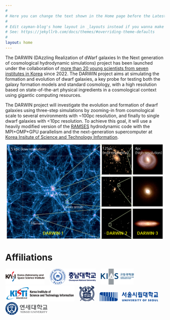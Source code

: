 ```yaml
---
#
# Here you can change the text shown in the Home page before the Latest Posts section.
#
# Edit cayman-blog's home layout in _layouts instead if you wanna make some changes
# See: https://jekyllrb.com/docs/themes/#overriding-theme-defaults
#
layout: home
---
```


The DARWIN (DAzzling Realization of dWarf galaxies In the Next generation of cosmological hydrodynamic simulations) project has been launched under the collaboration of [more than 20 young scientists from seven institutes in Korea](/collaboration.html) since 2022.
The DARWIN project aims at simulating the formation and evolution of dwarf galaxies, a key probe for testing both the galaxy formation models and standard cosmology, with a high resolution based on state-of-the-art physical ingredients in a cosmological context using gigantic computing resources.

The DARWIN project will investigate the evolution and formation of dwarf galaxies using three-step simulations by zooming-in from cosmological scale to several environments with ~100pc resolution, and finally to single dwarf galaxies with <10pc resolution.
To achieve this goal, it will use a heavily modified version of the [RAMSES](https://bitbucket.org/rteyssie/ramses/) hydrodynamic code with the MPI+OMP+GPU parallelism and the next-generation supercomputer at [Korea Insitute of Science and Technology Information](https://www.kisti.re.kr/eng/). 

![Concept diagram of DARWIN three-step simulations](images/darwin_concept.png)


# Affiliations
<img src="images/logo/kasi.png" height=50px /> &nbsp;&nbsp;
<img src="images/logo/cnu.png" height=50px /> &nbsp;&nbsp;
<img src="images/logo/kias.png" height=50px /> &nbsp;&nbsp;
<img src="images/logo/kisti.png" height=50px /> &nbsp;&nbsp;
<img src="images/logo/snu.png" height=50px /> &nbsp;&nbsp;
<img src="images/logo/uos.png" height=30px /> &nbsp;&nbsp;
<img src="images/logo/yonsei.jpg" height=40px />
